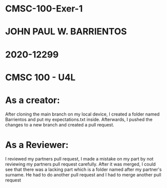 # CMSC-100-Exer-1
# JOHN PAUL W. BARRIENTOS
# 2020-12299
# CMSC 100 - U4L


# As a creator:
After cloning the main branch on my local device, I created a folder named Barrientos and put my expectations.txt inside.
Afterwards, I pushed the changes to a new branch and created a pull request.

# As a Reviewer:
I reviewed my partners pull request, I made a mistake on my part by not reviewing my partners pull request carefully.
After it was merged, I could see that there was a lacking part which is a folder named after my partner's surname.
He had to do another pull request and I had to merge another pull request
